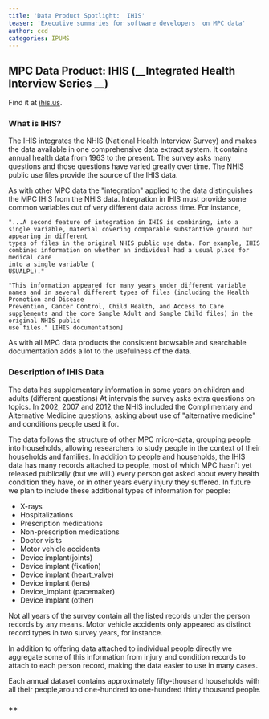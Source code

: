 ```yaml
---
title: 'Data Product Spotlight:  IHIS'
teaser: 'Executive summaries for software developers  on MPC data'
author: ccd
categories: IPUMS
---
```



## MPC Data Product: IHIS (__Integrated Health Interview Series	__)

Find it at <a href="http://ihis.us"> ihis.us</a>.

### **What is IHIS?**

The IHIS  integrates the NHIS (National Health Interview Survey) and makes the data available in one comprehensive data extract system. It contains annual health data from 1963 to the present. The survey asks many questions and those questions have varied greatly over time.  The NHIS public use files provide the source of the IHIS data.

As with other MPC data the "integration" applied to the data distinguishes the MPC IHIS from the NHIS data. Integration in IHIS must provide some common variables out of very different data across time. For instance,

	"...A second feature of integration in IHIS is combining, into a single variable, material covering comparable substantive ground but appearing in different
	types of files in the original NHIS public use data. For example, IHIS combines information on whether an individual had a usual place for medical care
	into a single variable (
	USUALPL)."
	
	"This information appeared for many years under different variable names and in several different types of files (including the Health Promotion and Disease
	Prevention, Cancer Control, Child Health, and Access to Care supplements and the core Sample Adult and Sample Child files) in the original NHIS public
	use files." [IHIS documentation]


As with all MPC data products the consistent browsable and searchable documentation adds a lot to the usefulness of the data.

### **Description of IHIS Data**

The data has supplementary information in some years on children and adults (different questions) At intervals the survey asks extra questions on topics. In 2002, 2007 and 2012 the NHIS included the Complimentary and Alternative Medicine questions, asking about use of "alternative medicine" and conditions people  used it for.

The data follows the structure of other MPC micro-data, grouping people into households, allowing researchers to study people in the context of their households and families. In addition to people and households, the IHIS data has many records attached to people, most of which MPC hasn't yet released publically (but we will.) every person got asked about every health condition they have, or in other years every injury they suffered. In future we plan to include these additional types of information for people:

*  X-rays
* Hospitalizations
* Prescription medications
* Non-prescription medications
* Doctor visits
* Motor vehicle accidents
* Device implant(joints)
* Device implant (fixation)
* Device implant (heart_valve)
* Device implant (lens)
* Device_implant (pacemaker)
* Device implant (other)

Not all years of the survey contain all the listed records under the person records by any means. Motor vehicle accidents only appeared as  distinct record types in two survey years, for instance.

In addition to offering data attached to individual people directly we aggregate some of this information from injury and condition records to attach to each person record, making the data easier to use in many cases. 

Each annual dataset contains approximately fifty-thousand households with all their people,around one-hundred to one-hundred thirty thousand people.

### **




